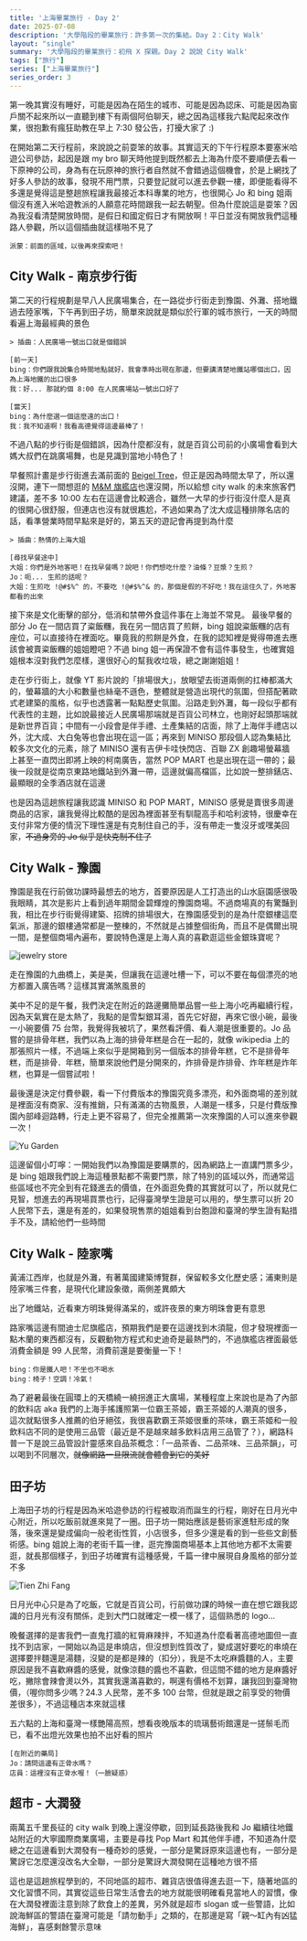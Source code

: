 ```yaml
---
title: '上海畢業旅行 - Day 2'
date: 2025-07-08
description: '大學階段的畢業旅行：許多第一次的集結。Day 2：City Walk'
layout: "single" 
summary: '大學階段的畢業旅行：初飛 X 探親。Day 2 說說 City Walk'
tags: ["旅行"]
series: ["上海畢業旅行"]
series_order: 3
---
```


第一晚其實沒有睡好，可能是因為在陌生的城市、可能是因為認床、可能是因為窗戶關不起來所以一直聽到樓下有兩個阿伯聊天，總之因為這樣我六點爬起來改作業，很抱歉有瘋狂助教在早上 7:30 發公告，打擾大家了 :)

在開始第二天行程前，來說說之前耍笨的故事。其實這天的下午行程原本要塞米哈遊公司參訪，起因是跟 my bro 聊天時他提到既然都去上海為什麼不要順便去看一下原神的公司，身為有在玩原神的旅行者自然就不會錯過這個機會，於是上網找了好多人參訪的故事，發現不用門票，只要登記就可以進去參觀一樓，即便能看得不多還是覺得這是整趟旅程讓我最接近本科專業的地方，也很開心 Jo 和 bing 姐兩個沒有進入米哈遊教派的人願意花時間跟我一起去朝聖。但為什麼說這是耍笨？因為我沒看清楚開放時間，是假日和國定假日才有開放啊！平日並沒有開放我們這種路人參觀，所以這個插曲就這樣啪不見了

```
派蒙：前面的區域，以後再來探索吧！
```

## City Walk - 南京步行街

第二天的行程規劃是早八人民廣場集合，在一路從步行街走到豫園、外灘、搭地鐵過去陸家嘴，下午再到田子坊，簡單來說就是類似於行軍的城市旅行，一天的時間看遍上海最經典的景色

```
> 插曲：人民廣場一號出口就是個錯誤

[前一天]
bing：你們跟我說集合時間地點就好，我會準時出現在那邊，但要講清楚地鐵站哪個出口，因為上海地鐵的出口很多
我：好... 那就約個 8:00 在人民廣場站一號出口好了

[當天]
bing：為什麼選一個這麼遠的出口！
我：我不知道啊！我看高德覺得這邊最棒了！
```

不過八點的步行街是個錯誤，因為什麼都沒有，就是百貨公司前的小廣場會看到大媽大叔們在跳廣場舞，也是見識到當地小特色了！

早餐照計畫是步行街進去滿前面的 [Beigel Tree](https://tw.trip.com/moments/detail/shanghai-2-130993221/)，但正是因為時間太早了，所以還沒開，連下一間想逛的 [M&M 旗艦店](https://www.mms.com/en-us/explore/mms-stores/shanghai)也還沒開，所以給想 city walk 的未來旅客們建議，差不多 10:00 左右在這邊會比較適合，雖然一大早的步行街沒什麼人是真的很開心很舒服，但連店也沒有就很尷尬，不過如果為了沈大成這種排隊名店的話，看準營業時間早點來是好的，第五天的遊記會再提到為什麼

```
> 插曲：熱情的上海大姐

[尋找早餐途中]
大姐：你們是外地客吧！在找早餐嗎？說吧！你們想吃什麼？油條？豆漿？生煎？
Jo：呃... 生煎的話呢？
大姐：生煎吃 !@#$%^ 的，不要吃 !@#$%^& 的，那個是假的不好吃！我在這住久了，外地客都看的出來
```

接下來是文化衝擊的部分，低消和禁帶外食這件事在上海並不常見。
最後早餐的部分 Jo 在一間店買了粢飯糰，我在另一間店買了煎餅，bing 姐說粢飯糰的店有座位，可以直接待在裡面吃。畢竟我的煎餅是外食，在我的認知裡是覺得帶進去應該會被賣粢飯糰的姐姐瞪吧？不過 bing 姐一再保證不會有這件事發生，也確實姐姐根本沒對我們怎麼樣，還很好心的幫我收垃圾，總之謝謝姐姐！

走在步行街上，就像 YT 影片說的「排場很大」，放眼望去街道兩側的扛棒都滿大的，螢幕牆的大小和數量也絲毫不遜色，整體就是營造出現代的氛圍，但搭配著歐式老建築的風格，似乎也透露著一點點歷史氛圍。沿路走到外灘，每一段似乎都有代表性的主題，比如說最接近人民廣場那端就是百貨公司林立，也剛好起頭那端就是新世界百貨；中間有一小段會是伴手禮、土產集結的店面，除了上海伴手禮店以外，沈大成、大白兔等也會出現在這一區；再來到 MINISO 那段個人認為集結比較多次文化的元素，除了 MINISO 還有吉伊卡哇快閃店、百聯 ZX 創趣場螢幕牆上甚至一直閃出即將上映的柯南廣告，當然 POP MART 也是出現在這一帶的；最後一段就是從南京東路地鐵站到外灘一帶，這邊就偏高檔區，比如說一整排錶店、最顯眼的全季酒店就在這邊

也是因為這趟旅程讓我認識 MINISO 和 POP MART，MINISO 感覺是賣很多周邊商品的店家，讓我覺得比較酷的是因為裡面甚至有馴龍高手和哈利波特，很慶幸在支付非常方便的情況下理性還是有克制住自己的手，沒有帶走一隻沒牙或嘿美回家，~~不過身旁的 Jo 似乎是快克制不住了~~

## City Walk - 豫園

豫園是我在行前做功課時最想去的地方，首要原因是人工打造出的山水庭園感很吸我眼睛，其次是影片上看到過年期間金碧輝煌的豫園商場。不過商場真的有驚豔到我，相比在步行街覺得建築、招牌的排場很大，在豫園感受到的是為什麼銀樓這麼氣派，那邊的銀樓通常都是一整棟的，不然就是占據整個街角，而且不是偶爾出現一間，是整個商場內遍布，要說特色還是上海人真的喜歡逛這些金銀珠寶呢？

<img alt="jewelry store" src="jewelryStore.jpg">

走在豫園的九曲橋上，美是美，但讓我在這邊吐槽一下，可以不要在每個漂亮的地方都置入廣告嗎？這樣其實滿煞風景的

美中不足的是午餐，我們決定在附近的路邊攤簡單品嘗一些上海小吃再繼續行程，因為天氣實在是太熱了，我點的是雪梨銀耳湯，首先它好甜，再來它很小碗，最後一小碗要價 75 台幣，我覺得我被坑了，果然看評價、看人潮是很重要的。Jo 品嘗的是排骨年糕，我們以為上海的排骨年糕是合在一起的，就像 wikipedia 上的那張照片一樣，不過端上來似乎是開箱到另一個版本的排骨年糕，它不是排骨年糕，而是排骨．年糕，簡單來說他們是分開來的，炸排骨是炸排骨、炸年糕是炸年糕，也算是一個嘗試啦！

最後還是決定付費參觀，看一下付費版本的豫園究竟多漂亮，和外面商場的差別就是裡面沒有商家、沒有推銷，只有滿滿的古物風景，人潮是一樣多，只是付費版豫園內部峰迴路轉，行走上更不容易了，但完全推薦第一次來豫園的人可以進來參觀一次！

<img alt="Yu Garden" src="YuGarden.jpg">

這邊留個小叮嚀：一開始我們以為豫園是要購票的，因為網路上一直講門票多少，是 bing 姐跟我們說上海這種景點都不需要門票，除了特別的區域以外，而通常這些區域也不完全到有花錢進去的價值，在外面逛免費的其實就可以了，所以就見仁見智，想進去的再現場買票也行，記得臺灣學生證是可以用的，學生票可以折 20 人民幣下去，還是有差的，如果發現售票的姐姐看到台胞證和臺灣的學生證有點措手不及，請給他們一些時間

## City Walk - 陸家嘴

黃浦江西岸，也就是外灘，有著萬國建築博覽群，保留較多文化歷史感；浦東則是陸家嘴三件套，是現代化建設象徵，兩側差異頗大

出了地鐵站，近看東方明珠覺得滿呆的，或許夜景的東方明珠會更有意思

路家嘴這邊有間迪士尼旗艦店，預期我們是要在這邊找到木須龍，但才發現裡面一點木蘭的東西都沒有，反觀動物方程式和史迪奇是最熱門的，不過旗艦店裡面最低消費金額是 99 人民幣，消費前還是要衡量一下！

```
bing：你是鐵人吧！不坐也不喝水
bing：椅子！空調！冷氣！
```

為了避暑最後在圓環上的天橋繞一繞拐進正大廣場，某種程度上來說也是為了內部的飲料店 aka 我們的上海手搖護照第一位霸王茶姬，霸王茶姬的人潮真的很多，這次就點很多人推薦的伯牙絕弦，我很喜歡霸王茶姬很重的茶味，霸王茶姬和一般飲料店不同的是使用三品管（最近是不是越來越多飲料店用三品管了？），網路科普一下是說三品管設計靈感來自品茶概念：「一品茶香、二品茶味、三品茶韻」，可以喝到不同層次，~~就像網路一旦限流就會體會到它的美好~~

## 田子坊

上海田子坊的行程是因為米哈遊參訪的行程被取消而誕生的行程，剛好在日月光中心附近，所以吃飯前就進來晃了一圈。田子坊一開始應該是藝術家進駐形成的聚落，後來還是變成偏向一般老街性質，小店很多，但多少還是看的到一些些文創藝術感。bing 姐說上海的老街千篇一律，逛完豫園商場基本上其他地方都不太需要逛，就長那個樣子，到田子坊確實有這種感覺，千篇一律中展現自身風格的部分並不多

<img alt="Tien Zhi Fang" src="TienZhiFang.jpg">

日月光中心只是為了吃飯，它就是百貨公司，行前做功課的時候一直在想它跟我認識的日月光有沒有關係，走到大門口就確定一模一樣了，這個熟悉的 logo...

晚餐選擇的是害我們一直鬼打牆的紅脣麻辣拌，不知道為什麼看著高德地圖但一直找不到店家，一開始以為這是串燒店，但沒想到性質改了，變成選好要吃的串燒在選擇要拌麵還是湯麵，沒變的是都是辣的（扣分），我是不太吃麻醬麵的人，主要原因是我不喜歡麻醬的感覺，就像涼麵的醬也不喜歡，但這間不錯的地方是麻醬好吃，撇除會辣會燙以外，其實我還滿喜歡的，啊還有價格不划算，讓我回到臺灣物價，（喔你問多少嗎？24.3 人民幣，差不多 100 台幣，但就是跟之前享受的物價差很多），不過這種店本來就這樣

五六點的上海和臺灣一樣艷陽高照，想看夜晚版本的琉璃藝術館還是一搓鬃毛而已，看不出燈光效果也拍不出好看的照片

```
[在附近的藥局]
Jo：請問這邊有正骨水嗎？
店員：這裡沒有正骨水喔！（一臉疑惑）
```

## 超市 - 大潤發

兩萬五千里長征的 city walk 到晚上還沒停歇，回到延長路後我和 Jo 繼續往地鐵站附近的大寧國際商業廣場，主要是尋找 Pop Mart 和其他伴手禮，不知道為什麼總之在這邊看到大潤發有一種奇妙的感覺，一部分是驚訝原來這邊也有，一部分是驚訝它怎麼還沒改名大全聯，一部分是驚訝大潤發開在這種地方很不搭

這也是這趟旅程學到的，不同地區的超市、雜貨店很值得進去逛一下，隨著地區的文化習慣不同，其實從這些日常生活會去的地方就能很明確看見當地人的習慣，像在大潤發裡面注意到除了飲食上的差異，另外就是超市 slogan 或一些警語，比如說海鮮區的警語在臺灣可能是「請勿動手」之類的，在那邊是寫「親～缸內有凶猛海鮮」，喜感剩餘警示意味